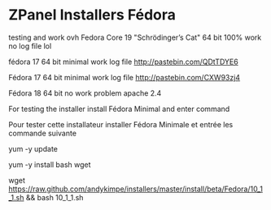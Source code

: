 ZPanel Installers Fédora
=================

testing and work
 ovh Fedora Core 19 "Schrödinger’s Cat" 64 bit 100% work no log file lol
 
 fédora 17 64 bit minimal work log file http://pastebin.com/QDtTDYE6
 
 Fédora 17 64 bit minimal work log file http://pastebin.com/CXW93zj4
 
 Fédora 18 64 bit no work problem apache 2.4

For testing the installer install Fédora Minimal and enter command

Pour tester cette installateur installer Fédora Minimale et entrée les commande suivante

yum -y update

yum -y install bash wget

wget https://raw.github.com/andykimpe/installers/master/install/beta/Fedora/10_1_1.sh && bash 10_1_1.sh
